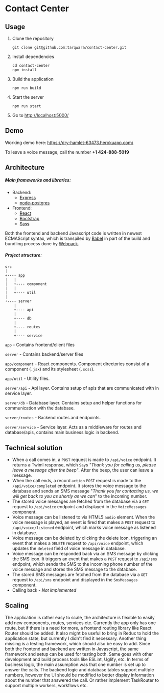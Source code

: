 # Contact Center

## Usage

1. Clone the repository
    ```
    git clone git@github.com:tarqwara/contact-center.git
    ```
2. Install dependencies
    ```
    cd contact-center
    npm install
    ```
3. Build the application
    ```
    npm run build
    ```
4. Start the server
    ```
    npm run start
    ```
5. Go to <http://localhost:5000/>

## Demo
Working demo here: <https://dry-hamlet-63473.herokuapp.com/>

To leave a voice message, call the number **+1 424-888-5019**

## Architecture

##### Main frameworks and libraries:
- Backend:
    - [Express](<https://expressjs.com/>)
    - [node-postgres](<https://node-postgres.com/>)
- Frontend: 
    - [React](<https://reactjs.org/>)
    - [Bootstrap](<https://getbootstrap.com/>)
    - [Sass](<http://sass-lang.com/>)

Both the frontend and backend Javascript code is written in newest ECMAScript syntax, which is transpiled by [Babel](<https://babeljs.io/>) in part of the build and bundling process done by [Webpack](<https://webpack.js.org/>).

##### Project structure:
```
src
|
+---- app
|   |
|   +---- component
|   |
|   +---- util
|
+---- server
    |
    +---- api
    |
    +---- db
    |
    +---- routes
    |
    +---- service
```

`app` - Contains frontend/client files

`server` - Contains backend/server files

`app/component` - React components. Component directories consist of a component (`.jsx`) and its stylesheet (`.scss`).

`app/util` - Utility files.

`server/api` - Api layer. Contains setup of apis that are communicated with in service layer.

`server/db` - Database layer. Contains setup and helper functions for communication with the database.

`server/routes` - Backend routes and endpoints.

`server/service` - Service layer. Acts as a middleware for routes and database/apis, contains main business logic in backend.

## Technical solution

- When a call comes in, a `POST` request is made to `/api/voice` endpoint. It returns a Twiml response, which `Say`s _"Thank you for calling us, please leave a message after the beep"_. After the beep, the user can leave a message.
- When the call ends, a record `action` `POST` request is made to the `/api/voice/completed` endpoint. It stores the voice message to the database and sends an SMS message "_Thank you for contacting us, we will get back to you as shortly as we can_" to the incoming number.
- The stored voice messages are fetched from the database via a `GET` request to `/api/voice` endpoint and displayed in the `VoiceMessages` component.
- Voice message can be listened to via HTML5 `audio` element. When the voice message is played, an event is fired that makes a `POST` request to `/api/voice/listened` endpoint, which marks voice message as listened in database.
- Voice message can be deleted by clicking the delete icon, triggering an event that makes a `DELETE` request to `/api/voice` endpoint, which updates the `deleted` field of voice message in database.
- Voice message can be responded back via an SMS message by clicking the SMS icon. It triggers an event that makes a `POST` request to `/api/sms` endpoint, which sends the SMS to the incoming phone number of the voice message and stores the SMS message to the database.
- The stored SMS messages are fetched from the database via a `GET` request to `/api/sms` endpoint and displayed in the `SmsMessages` component.
- Calling back - _Not implemented_

## Scaling

The application is rather easy to scale, the architecture is flexible to easily add new components, routes, services etc. Currently the app only has one route, but if there is a need for more, a frontend routing library like React Router should be added. It also might be useful to bring in Redux to hold the application state, but currently I didn't find it necessary. Another thing missing is a testing framework, which should also be easy to add. Since both the frontend and backend are written in Javascript, the same framework and setup can be used for testing both. Same goes with other development and build process tools like ESLint, Uglify, etc. In terms of business logic, the main assumption was that one number is set up to answer the calls. The backend logic and database tables support multiple numbers, however the UI should be modified to better display information about the number that answered the call. Or rather implement TaskRouter to support multiple workers, workflows etc.